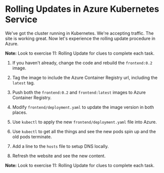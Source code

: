 Rolling Updates in Azure Kubernetes Service
===========================================

We've got the cluster running in Kubernetes.  We're accepting traffic.  The site is working great.  Now let's experience the rolling update procedure in Azure.

**Note:** Look to exercise 11: Rolling Update for clues to complete each task.

1. If you haven't already, change the code and rebuild the `frontend:0.2` image.

2. Tag the image to include the Azure Container Registry url, including the `latest` tag.

3. Push both the `frontend:0.2` and `frontend:latest` images to Azure Container Registry.

4. Modify `frontend/deployment.yaml` to update the image version in both places.

5. Use `kubectl` to apply the new `frontend/deployment.yaml` file into Azure.

6. Use `kubectl` to get all the things and see the new pods spin up and the old pods terminate.

7. Add a line to the `hosts` file to setup DNS locally.

8. Refresh the website and see the new content.

**Note:** Look to exercise 11: Rolling Update for clues to complete each task.

